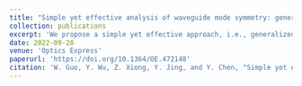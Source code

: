 ```yaml
---
title: "Simple yet effective analysis of waveguide mode symmetry: generalized eigenvalue approach based on Maxwell’s equations"
collection: publications
excerpt: 'We propose a simple yet effective approach, i.e., generalized eigenvalue approach based on Maxwell’s equations, for the analysis of waveguide mode symmetry. In this method, Maxwell’s equations are reformulated into generalized eigenvalue problems. The waveguide eigenmodes are completely determined by the generalized eigenvalue problem given by two matrices (M, N), where M is 6 × 6 waveguide Hamiltonian and N is a constant singular matrix. Based on this new approach, we discuss several symmetry operations and the corresponding symmetries including chiral, parity-time reversal, rotation symmetry, wherein the constraints of symmetry requirements on material parameters are derived in a much simpler way.'
date: 2022-09-28
venue: 'Optics Express'
paperurl: 'https://doi.org/10.1364/OE.472148'
citation: 'W. Guo, Y. Wu, Z. Xiong, Y. Jing, and Y. Chen, "Simple yet effective analysis of waveguide mode symmetry: generalized eigenvalue approach based on Maxwell’s equations," Opt. Express 30, 37910-37924 (2022).'
---
```

